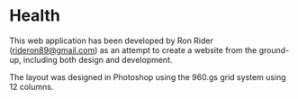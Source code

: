 Health
======
This web application has been developed by Ron Rider (rideron89@gmail.com) as an attempt to create a website from the ground-up, including both design and development.

The layout was designed in Photoshop using the 960.gs grid system using 12 columns.

